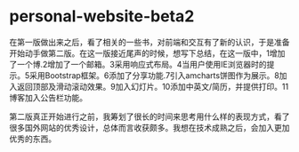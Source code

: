 personal-website-beta2
======================

在第一版做出来之后，看了相关的一些书，对前端和交互有了新的认识，于是准备开始动手做第二版。在这一版接近尾声的时候，想写下总结，在这一版中，1增加了一个博.2增加了一个邮箱。3采用响应式布局。4当用户使用IE浏览器时的提示。5采用Bootstrap框架。6添加了分享功能.7引入amcharts饼图作为展示。8加入返回顶部及滑动滚动效果。9加入幻灯片。10添加中英文/简历，并提供打印。11博客加入公告栏功能。

第二版真正开始进行之前，我筹划了很长的时间来思考用什么样的表现方式，看了很多国外网站的优秀设计，总体而言收获颇多。我想在技术成熟之后，会加入更加优秀的东西。
